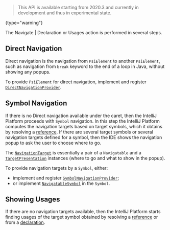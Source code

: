 [//]: # (title: Navigation)

<!-- Copyright 2000-2021 JetBrains s.r.o. and other contributors. Use of this source code is governed by the Apache 2.0 license that can be found in the LICENSE file. -->

 >  This API is available starting from 2020.3 and currently in development and thus in experimental state.
 >
 {type="warning"}

The <menupath>Navigate | Declaration or Usages</menupath> action is performed in several steps.

## Direct Navigation

Direct navigation is the navigation from `PsiElement` to another `PsiElement`,
such as navigation from `break` keyword to the end of a loop in Java, without showing any popups.

To provide `PsiElement` for direct navigation, implement and register
[`DirectNavigationProvider`](upsource:///platform/core-api/src/com/intellij/navigation/DirectNavigationProvider.java).

## Symbol Navigation

If there is no Direct navigation available under the caret, then the IntelliJ Platform proceeds with `Symbol` navigation.
In this step the IntelliJ Platform computes the navigation targets based on target symbols,
which it obtains by resolving a [reference](declarations_and_references.md#references).
If there are several target symbols or several navigation targets defined for a symbol,
then the IDE shows the navigation popup to ask the user to choose where to go.

The [`NavigationTarget`](upsource:///platform/core-api/src/com/intellij/navigation/NavigationTarget.java)
is essentially a pair of a `Navigatable` and
a [`TargetPresentation`](upsource:///platform/core-api/src/com/intellij/navigation/TargetPresentation.kt)
instances (where to go and what to show in the popup).

To provide navigation targets by a `Symbol`, either:
- implement and register
  [`SymbolNavigationProvider`](upsource:///platform/core-api/src/com/intellij/navigation/SymbolNavigationProvider.java);
- or implement
  [`NavigatableSymbol`](upsource:///platform/core-api/src/com/intellij/navigation/NavigatableSymbol.java)
  in the `Symbol`.

## Showing Usages

If there are no navigation targets available, then the IntelliJ Platform starts finding usages of the target symbol
obtained by resolving a [reference](declarations_and_references.md#references)
or from a [declaration](declarations_and_references.md#declarations).

